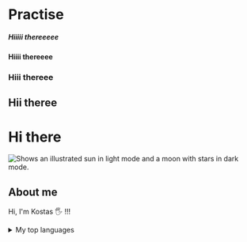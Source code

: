 # Practise
<!-- using from 1 to 5 # as in html file -->
##### Hiiiii thereeeee 
#### Hiiii thereeee
### Hiii thereee
## Hii theree
# Hi there 

<!-- using for Adding an image to suit your visitors either they use dark mode or light to their browser -->
<picture>
  <source media="(prefers-color-scheme: dark)" srcset="https://user-images.githubusercontent.com/25423296/163456776-7f95b81a-f1ed-45f7-b7ab-8fa810d529fa.png">
  <source media="(prefers-color-scheme: light)" srcset="https://user-images.githubusercontent.com/25423296/163456779-a8556205-d0a5-45e2-ac17-42d089e3c3f8.png">
  <img alt="Shows an illustrated sun in light mode and a moon with stars in dark mode." src="https://user-images.githubusercontent.com/25423296/163456779-a8556205-d0a5-45e2-ac17-42d089e3c3f8.png">
</picture>

## About me
Hi, I'm Kostas 🖐 !!!

<!-- 
usign <summary> for marking it like a drop down list 
using <details></details> to attribute to make the section display as open by default -->

<details>
<summary>My top languages</summary>
  
| Rank | Languages | 
|-----:|-----------|
|     1|HTML/CSS/JS|
|     2|C/C++      |
|     3|Java       |

</details>
